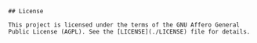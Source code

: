     ## License

    This project is licensed under the terms of the GNU Affero General Public License (AGPL). See the [LICENSE](./LICENSE) file for details.
